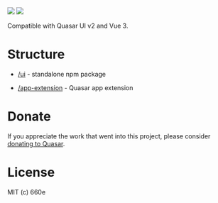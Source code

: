 <img src="https://img.shields.io/npm/v/quasar-ui-qcascader.svg?label=quasar-ui-qcascader">
<img src="https://img.shields.io/npm/v/quasar-app-extension-qcascader.svg?label=quasar-app-extension-qcascader">

Compatible with Quasar UI v2 and Vue 3.

# Structure
* [/ui](ui) - standalone npm package

* [/app-extension](app-extension) - Quasar app extension


# Donate
If you appreciate the work that went into this project, please consider [donating to Quasar](https://donate.quasar.dev).

# License
MIT (c) 660e
